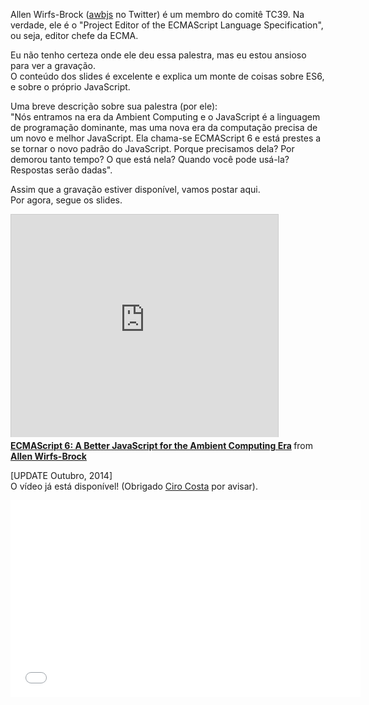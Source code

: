 <!--
layout: post
title: ECMAScript 6 - Um melhor JavaScript para a Ambient Computing Era
date: 2014-05-27T06:18:47.847Z
comments: true
published: true
keywords: JavaScript, ES6, talks
description: talk about es6
categories: talks, videos
authorName: Jaydson
authorLink: http://twitter.com/jaydson
authorDescription: JavaScript enthusiast - FrontEnd Engineer at Terra Networks - BrazilJS and RSJS curator
authorPicture: https://pbs.twimg.com/profile_images/453720347620032512/UM2nE21c_400x400.jpeg
-->
Allen Wirfs-Brock ([awbjs](https://twitter.com/awbjs) no Twitter) é um membro do comitê TC39. Na verdade, ele é o "Project Editor of the ECMAScript Language Specification", ou seja, editor chefe da ECMA.  
<!--more-->
Eu não tenho certeza onde ele deu essa palestra, mas eu estou ansioso para ver a gravação.  
O conteúdo dos slides é excelente e explica um monte de coisas sobre ES6, e sobre o próprio JavaScript.  

Uma breve descrição sobre sua palestra (por ele):  
"Nós entramos na era da Ambient Computing e o JavaScript é a linguagem de programação dominante, mas uma nova era da computação precisa de um novo e melhor JavaScript. Ela chama-se ECMAScript 6 e está prestes a se tornar o novo padrão do JavaScript. Porque precisamos dela? Por demorou tanto tempo? O que está nela? Quando você pode usá-la? Respostas serão dadas".  

Assim que a gravação estiver disponível, vamos postar aqui.  
Por agora, segue os slides.  

<iframe src="http://www.slideshare.net/slideshow/embed_code/34230355" width="427" height="356" frameborder="0" marginwidth="0" marginheight="0" scrolling="no" style="border:1px solid #CCC; border-width:1px 1px 0; margin-bottom:5px; max-width: 100%;" allowfullscreen> </iframe> <div style="margin-bottom:5px"> <strong> <a href="https://www.slideshare.net/allenwb/wdc14-allebwb" title="ECMAScript 6: A Better JavaScript for the Ambient Computing Era" target="_blank">ECMAScript 6: A Better JavaScript for the Ambient Computing Era</a> </strong> from <strong><a href="http://www.slideshare.net/allenwb" target="_blank">Allen Wirfs-Brock</a></strong> </div>  

[UPDATE Outubro, 2014]  
O vídeo já está disponível! (Obrigado [Ciro Costa](https://github.com/cirocosta) por avisar).  
<iframe width="560" height="315" src="//www.youtube.com/embed/ZGY8Cktn6W4" frameborder="0" allowfullscreen></iframe>
